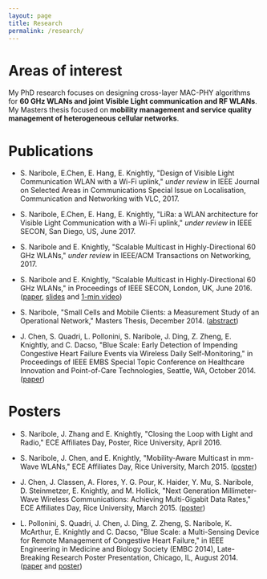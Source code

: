 ```yaml
---
layout: page
title: Research
permalink: /research/
---
```


**Areas of interest**
=======

My PhD research focuses on designing cross-layer MAC-PHY algorithms for **60 GHz WLANs and joint Visible Light communication and RF WLANs**. My Masters thesis focused on **mobility management and service quality management of heterogeneous cellular networks**.

​​**Publications**
=======

- S. Naribole, E.Chen, E. Hang, E. Knightly, "Design of Visible Light Communication WLAN with a Wi-Fi uplink," _under review_ in IEEE Journal on Selected Areas in Communications Special Issue on Localisation, Communication and Networking with VLC, 2017.

- S. Naribole, E.Chen, E. Hang, E. Knightly, "LiRa: a WLAN architecture for Visible Light Communication with a Wi-Fi uplink," _under review_ in IEEE SECON, San Diego, US, June 2017.

- S. Naribole and E. Knightly, "Scalable Multicast in Highly-Directional 60 GHz WLANs," _under review_ in IEEE/ACM Transactions on Networking, 2017.

- S. Naribole and E. Knightly, "Scalable Multicast in Highly-Directional 60 GHz WLANs," in Proceedings of IEEE SECON, London, UK, June 2016. ([paper](http://nsharan.blogs.rice.edu/files/2016/03/SDM-r37psb.pdf), [slides](http://networks.rice.edu/files/2016/07/SECON_SDM_sharan-2257bi8.pdf) and [1-min video](https://www.youtube.com/watch?v=-bieBfboWNA))

- S. Naribole, "Small Cells and Mobile Clients: a Measurement Study of an Operational Network," Masters Thesis, December 2014. ([abstract](http://networks.rice.edu/files/2014/08/sharan_MS_abstract.pdf))

- J. Chen, S. Quadri, L. Pollonini, S. Naribole, J. Ding, Z. Zheng, E. Knightly, and C. Dacso, "Blue Scale: Early Detection of Impending Congestive Heart Failure Events via Wireless Daily Self-Monitoring," in Proceedings of IEEE EMBS Special Topic Conference on Healthcare Innovation and Point-of-Care Technologies, Seattle, WA, October 2014. ([paper](http://networks.rice.edu/files/2014/10/CP-10-3-14.pdf))​


​**Posters**
=======

- S. Naribole, J. Zhang and E. Knightly, "Closing the Loop with Light and Radio," ECE Affiliates Day, Poster, Rice University, April 2016.

- S. Naribole, J. Chen, and E. Knightly, "Mobility-Aware Multicast in mm-Wave WLANs," ECE Affiliates Day, Rice University, March 2015. ([poster](http://nsharan.blogs.rice.edu/files/2015/04/mmWave_Multicast_2015_poster.pdf))

- J. Chen, J. Classen, A. Flores, Y. G. Pour, K. Haider, Y. Mu, S. Naribole, D. Steinmetzer, E. Knightly, and M. Hollick, "Next Generation Millimeter-Wave Wireless Communications: Achieving Multi-Gigabit Data Rates," ECE Affiliates Day, Rice University, March 2015. ([poster](http://nsharan.blogs.rice.edu/files/2015/04/60GHzRice_Group_Poster.pdf))

- L. Pollonini, S. Quadri, J. Chen, J. Ding, Z. Zheng, S. Naribole, K. McArthur, E. Knightly and C. Dacso, "Blue Scale: a Multi-Sensing Device for Remote Management of Congestive Heart Failure," in IEEE Engineering in Medicine and Biology Society (EMBC 2014), Late-Breaking Research Poster Presentation, Chicago, IL, August 2014. ([paper](http://networks.rice.edu/files/2014/08/BlueScale.pdf) and  [poster](http://nsharan.blogs.rice.edu/files/2014/10/EMBC-2014-Pollonini-36x56-final.pptx))
